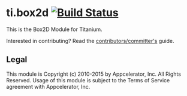 # ti.box2d [![Build Status](https://travis-ci.org/appcelerator-modules/ti.box2d.svg)](https://travis-ci.org/appcelerator-modules/ti.box2d)

This is the Box2D Module for Titanium.

Interested in contributing? Read the [contributors/committer's](https://wiki.appcelerator.org/display/community/Home) guide.

## Legal

This module is Copyright (c) 2010-2015 by Appcelerator, Inc. All Rights Reserved. Usage of this module is subject to 
the Terms of Service agreement with Appcelerator, Inc.

